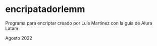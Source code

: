 # encripatadorlemm
<p>Programa para encriptar creado por Luis Martínez con la guía de Alura Latam</p>
<p>Agosto 2022</p>
